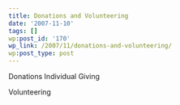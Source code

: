 ```yaml
---
title: Donations and Volunteering
date: '2007-11-10'
tags: []
wp:post_id: '170'
wp_link: /2007/11/donations-and-volunteering/
wp:post_type: post
---
```


Donations Individual Giving

Volunteering

